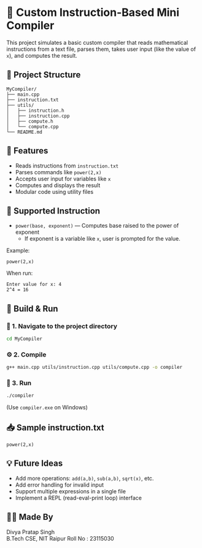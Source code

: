 # 🔧 Custom Instruction-Based Mini Compiler

This project simulates a basic custom compiler that reads mathematical instructions from a text file, parses them, takes user input (like the value of `x`), and computes the result.

## 📂 Project Structure

```
MyCompiler/
├── main.cpp
├── instruction.txt
├── utils/
│   ├── instruction.h
│   ├── instruction.cpp
│   ├── compute.h
│   └── compute.cpp
└── README.md
```

## 📌 Features

- Reads instructions from `instruction.txt`
- Parses commands like `power(2,x)`
- Accepts user input for variables like `x`
- Computes and displays the result
- Modular code using utility files

## 🧠 Supported Instruction

- `power(base, exponent)` — Computes base raised to the power of exponent  
  - If exponent is a variable like `x`, user is prompted for the value.

Example:
```
power(2,x)
```

When run:
```
Enter value for x: 4
2^4 = 16
```

## 🔨 Build & Run

### 📁 1. Navigate to the project directory
```bash
cd MyCompiler
```

### ⚙️ 2. Compile
```bash
g++ main.cpp utils/instruction.cpp utils/compute.cpp -o compiler
```

### 🚀 3. Run
```bash
./compiler
```
(Use `compiler.exe` on Windows)

## 📥 Sample instruction.txt

```
power(2,x)
```

## 💡 Future Ideas

- Add more operations: `add(a,b)`, `sub(a,b)`, `sqrt(x)`, etc.
- Add error handling for invalid input
- Support multiple expressions in a single file
- Implement a REPL (read-eval-print loop) interface

## 👨‍💻 Made By

Divya Pratap Singh  
B.Tech CSE, NIT Raipur 
Roll No : 23115030
